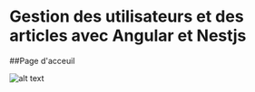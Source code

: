 # Gestion des utilisateurs et des articles avec Angular et Nestjs
##Page d'acceuil

![alt text](https://github.com/DohaMghari/angular_nestjs_Mghari/master/captures/welcome_page.jpg)
